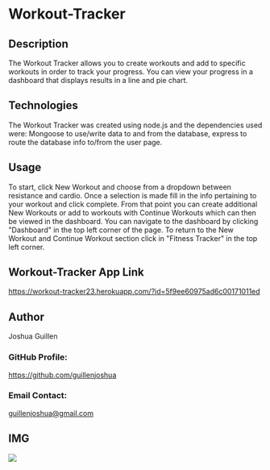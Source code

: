 # Workout-Tracker

## Description

The Workout Tracker allows you to create workouts and add to specific workouts in order to track your progress.  You can view your progress in a dashboard that displays results in a line and pie chart.       

## Technologies
The Workout Tracker was created using node.js and the dependencies used were: Mongoose to use/write data to and from the database, express to route the database info to/from the user page.    

## Usage

To start, click New Workout and choose from a dropdown between resistance and cardio.  Once a selection is made fill in the info pertaining to your workout and click complete.  From that point you can create additional New Workouts or add to workouts with Continue Workouts which can then be viewed in the dashboard.  You can navigate to the dashboard by clicking "Dashboard" in the top left corner of the page.  To return to the New Workout and Continue Workout section click in "Fitness Tracker" in the top left corner.  

## Workout-Tracker App Link
https://workout-tracker23.herokuapp.com/?id=5f9ee60975ad6c00171011ed

## Author
Joshua Guillen

### GitHub Profile: 
https://github.com/guillenjoshua

### Email Contact: 
guillenjoshua@gmail.com

## IMG
![](public/img/WTracker.png)
